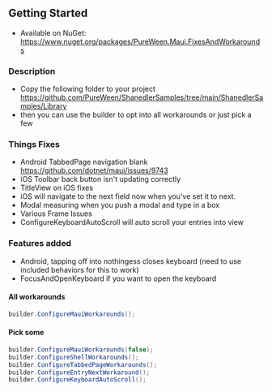 ## Getting Started

* Available on NuGet: https://www.nuget.org/packages/PureWeen.Maui.FixesAndWorkarounds

### Description 
- Copy the following folder to your project https://github.com/PureWeen/ShanedlerSamples/tree/main/ShanedlerSamples/Library
- then you can use the builder to opt into all workarounds or just pick a few


### Things Fixes
- Android TabbedPage navigation blank https://github.com/dotnet/maui/issues/9743
- iOS Toolbar back button isn't updating correctly
- TitleView on iOS fixes
- iOS will navigate to the next field now when you've set it to next.
- Modal measuring when you push a modal and type in a box
- Various Frame Issues
- ConfigureKeyboardAutoScroll will auto scroll your entries into view

### Features added
- Android, tapping off into nothingess closes keyboard (need to use included behaviors for this to work)
- FocusAndOpenKeyboard if you want to open the keyboard

#### All workarounds

```C#
builder.ConfigureMauiWorkarounds();
```


#### Pick some

```C#
builder.ConfigureMauiWorkarounds(false);
builder.ConfigureShellWorkarounds();
builder.ConfigureTabbedPageWorkarounds();
builder.ConfigureEntryNextWorkaround();
builder.ConfigureKeyboardAutoScroll();
```

